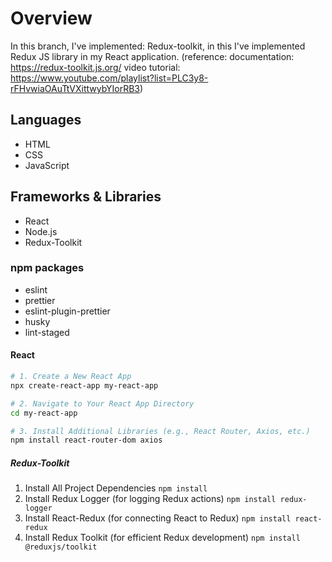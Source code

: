 # Overview

In this branch, I've implemented: Redux-toolkit, in this I've implemented Redux JS library in my React application.
(reference: documentation: https://redux-toolkit.js.org/
video tutorial: https://www.youtube.com/playlist?list=PLC3y8-rFHvwiaOAuTtVXittwybYIorRB3)

## Languages

- HTML
- CSS
- JavaScript

## Frameworks & Libraries

- React
- Node.js
- Redux-Toolkit

### npm packages

- eslint
- prettier
- eslint-plugin-prettier
- husky
- lint-staged

#### React

```bash
# 1. Create a New React App
npx create-react-app my-react-app

# 2. Navigate to Your React App Directory
cd my-react-app

# 3. Install Additional Libraries (e.g., React Router, Axios, etc.)
npm install react-router-dom axios
```

##### Redux-Toolkit

1. Install All Project Dependencies `npm install`
2. Install Redux Logger (for logging Redux actions) `npm install redux-logger`
3. Install React-Redux (for connecting React to Redux) `npm install react-redux`
4. Install Redux Toolkit (for efficient Redux development) `npm install @reduxjs/toolkit`

